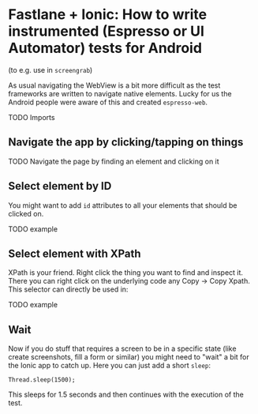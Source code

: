 # Fastlane + Ionic: How to write instrumented (Espresso or UI Automator) tests for Android 
(to e.g. use in `screengrab`)

As usual navigating the WebView is a bit more difficult as the test frameworks are written to navigate native elements. Lucky for us the Android people were aware of this and created `espresso-web`.

TODO Imports

## Navigate the app by clicking/tapping on things

TODO Navigate the page by finding an element and clicking on it

## Select element by ID

You might want to add `id` attributes to all your elements that should be clicked on.

TODO example

## Select element with XPath

XPath is your friend. Right click the thing you want to find and inspect it. There you can right click on the underlying code any Copy -> Copy Xpath. This selector can directly be used in:

TODO example

## Wait

Now if you do stuff that requires a screen to be in a specific state (like create screenshots, fill a form or similar) you might need to "wait" a bit for the Ionic app to catch up. Here you can just add a short `sleep`:

```
Thread.sleep(1500);
```

This sleeps for 1.5 seconds and then continues with the execution of the test.